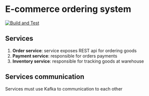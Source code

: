 # E-commerce ordering system

[![Build and Test](https://github.com/KiryaHandsome/e-commerce-system/actions/workflows/ci.yaml/badge.svg)](https://github.com/KiryaHandsome/e-commerce-system/actions/workflows/ci.yaml)


## Services

1. **Order service**: service exposes REST api for ordering goods
2. **Payment service**: responsible for orders payments 
3. **Inventory service**: responsible for tracking goods at warehouse

## Services communication
Services must use Kafka to communication to each other